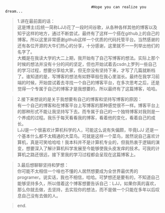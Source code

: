                                            #Hope you can realize you dream...

>1.讲在最前面的话：<br/>
       这是博主(后统一简称LJJ)花了一段时间谷歌，从各种各样其他的博客以及知乎这样的地方，通过不断尝试，最终有了这样一个搭在github上的自己的博客。所以这里非常感谢github这样一个优质的代码托管平台。当然感谢的还有各位开源的大牛们热心的分享，十分感谢，这里就不一一列举出他们的名字了。<br/>
       大概是在我读大学的大二上期，我开始有了自己写博客的想法。实际上那个时候的想法并没有十分的间的坚定，但也开始试着去csdn上罗列一些自己的学习过程，想要分享给大家，但无奈没有坚持下来，才写了几篇就断档了。谁知道的是，写博客的想法有如野草般在我心里滋长。最终在我学习前端的时候，开始尝试着去寻找一个自己的博客平台，在多次思考之后，还是觉得一个专属于自己的博客才是我想要的，所以最终有了这篇博客，哈哈。<br/>

>2.接下来想说的是关于我想要有自己的博客和坚持写博客的原因：<br/>
        有一个自己的博客和在博客平台上写博客的那种感觉很不一样。博客平台上的那种形式不能让我坚持写下去。而专属于自己的一个独特博客对我则是一个养成的过程。我乐于每天看看我的博客，看着他的变化，看着自己的成长。<br/>
         LJJ是一个很喜欢计算机科学的人，可能这么说有失偏颇，毕竟LJJ 还是一个基本什么都不太精通的大菜鸟。可就是这样一个菜鸟，居然说自己喜欢计算机，真是可笑哈哈哈！我本科并不是计算机专业的，但我热衷于逻辑的演变，想要深入了解计算机科学发展至今能够使我头皮发痒的技术。可我的计算机之路还很远，接下里我的学习过程都会呈现在这篇博客上。<br/>

>3.最后想聊聊坚持和梦想：<br/>
         你可能不太相信一个啥也不懂的人居然想要成为全世界最优秀的programer。说实话，我也不相信，哈哈。可梦想还是要有的，不知道自己能够坚持多久，所以借着这个博客想要告诉自己：LJJ，如果你真的喜欢，那么你就去做，去坚持，去实现你的想法，而不是做一个只能在多年以后叹息自己没有去做的人。<br/>
         
>
>end.
>
